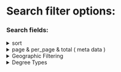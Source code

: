 # Search filter options:



### Search fields:

<details>

<summary>sort</summary>



* asc&#x20;
* desc

***



**EX:**  [`https://api.data.gov/ed/collegescorecard/v1/schools.json?api_key={{API_KEY}}&sort=school.name:asc`](https://api.data.gov/ed/collegescorecard/v1/schools.json?api\_key=\{{API\_KEY\}}\&sort=school.name:asc)

\
**Note:** Sorting is only available on fields with the data type `integer`, `float`, `autocomplete` or `name`.

</details>

<details>

<summary>page &#x26; per_page &#x26; total ( meta data )</summary>



**page**  - search api  page id&#x20;

**per\_page** - data limit per page ( max 100 )

**total -** total page count for search\


***

\
**EX:** [`https://api.data.gov/ed/collegescorecard/v1/schools.json?api_key={{API_KEY}}&fields=id,school.name&page=1&per_page=10`](https://api.data.gov/ed/collegescorecard/v1/schools.json?api\_key=\{{API\_KEY\}}\&school.degrees\_awarded.predominant=2,3\&fields=id,school.name,2021.student.size\&page=1\&per\_page=10)



</details>

<details>

<summary>Geographic Filtering</summary>



**options**:&#x20;

* state
* zip
* distance



#### State ➡️



school.state\[]: AR

school.state\[]: AZ

school.state\[]: CA



**EX:** [`https://api.data.gov/ed/collegescorecard/v1/schools.json?api_key={{API_KEY}}&fields=id,school.name&school.state[]=AR&school.state[]=CA`](https://api.data.gov/ed/collegescorecard/v1/schools.json?api\_key=\{{API\_KEY\}}\&fields=id,school.name\&school.state\[]=AR\&school.state\[]=CA)



**Check for state list:**

* [https://countrystatecity.in/](https://countrystatecity.in/)
* [https://www.back4app.com/database/back4app/usa-by-state](https://www.back4app.com/database/back4app/usa-by-state)
* [https://www.npmjs.com/package/country-state-city](https://www.npmjs.com/package/country-state-city)



***



**Zip** ➡️



zip=16332



**EX**: [`https://api.data.gov/ed/collegescorecard/v1/schools.json?api_key={{API_KEY}}&fields=id,school.name&zip=16332`](https://api.data.gov/ed/collegescorecard/v1/schools.json?api\_key=\{{API\_KEY\}}\&fields=id,school.name\&zip=16332)



**Note**: us zip code only support



***



**Distance** ➡️



* distance=10mi

( or )

* distance=10km

mi = miles

km = kilometer



**EX**:  [`https://api.data.gov/ed/collegescorecard/v1/schools.json?api_key={{API_KEY}}&fields=id,school.name&zip=16332&distance=100mi`
\
](https://api.data.gov/ed/collegescorecard/v1/schools.json?api\_key=\{{API\_KEY\}}\&fields=id,school.name\&zip=16332\&distance=100mi)

**Note:** For example, `zip=12345&distance=10mi` will return only those results within 10 miles of the center of the given zip code.



***



**MORE INFO 🧠:**



When the dataset includes a `location` at the root level (`location.lat` and `location.lon`) then the documents will be indexed geographically. You can use the `zip` and `distance` options to narrow query results down to those within a geographic area. For example, `zip=12345&distance=10mi` will return only those results within 10 miles of the center of the given zip code.

Additionally, you can request `location.lat` and `location.lon` in a search that includes a `fields` filter and it will return the record(s) with respective lat and/or lon coordinates.

**Additional Notes on Geographic Filtering**

* By default, any number passed in the `distance` parameter is treated as a number of miles, but you can specify miles or kilometers by appending `mi` or `km` respectively.
* Distances are calculated from the center of the given zip code, not the boundary.
* Only U.S. zip codes are supported.





</details>

<details>

<summary>Degree Types</summary>



![](<.gitbook/assets/image (2).png>)



## Undergraduate



programs.cip\_4\_digit.credential.level = 1

programs.cip\_4\_digit.credential.level = 2

programs.cip\_4\_digit.credential.level = 3



## Graduate



programs.cip\_4\_digit.credential.level = 4

programs.cip\_4\_digit.credential.level = 5

programs.cip\_4\_digit.credential.level = 6

programs.cip\_4\_digit.credential.level = 7

programs.cip\_4\_digit.credential.level = 8



<mark style="color:yellow;">**All Value :**</mark>

* [ ] 1 = `Undergraduate Certificate or Diploma`
* [ ] 2 = `Associate's Degree`
* [ ] 3 = `Bachelor's Degree`
* [ ] 4 = `Post-baccalaureate Certificate`
* [ ] 5 = `Master's Degree`
* [ ] 6 = `Doctoral Degree`
* [ ] 7 = `First Professional Degree`
* [ ] 8 = `Graduate/Professional Certificate`&#x20;



**EX:** [`https://api.data.gov/ed/collegescorecard/v1/schools.json?api_key={{API_KEY}}&fields=id,school.name&programs.cip_4_digit.credential.level=6`](https://api.data.gov/ed/collegescorecard/v1/schools.json?api\_key=\{{API\_KEY\}}\&fields=id,school.name\&programs.cip\_4\_digit.credential.level=6)



**Responce:**&#x20;

```json
{
    "metadata": {
        "page": 0,
        "total": 12,
        "per_page": 2
    },
    "results": [
        {
            "school.name": "Dominican University New York",
            "school.city": "Orangeburg",
            "school.state": "NY",
            "id": 190761
        },
        {
            "school.name": "New York Institute of Technology",
            "school.city": "Old Westbury",
            "school.state": "NY",
            "id": 194091
        }
    ]
}
```



**EX of get with values:**

`https://api.data.gov/ed/collegescorecard/v1/schools.json?api_key={{API_KEY}}&fields=id,school.name,school.city,school.state,school.zip,school.accreditor,location.lat,location.lon,programs.cip_4_digit.credential.title,programs.cip_4_digit.credential.level&page=0&per_page=10&programs.cip_4_digit.credential.level=6`



**Responce:**&#x20;

```json
{
    "metadata": {
        "page": 0,
        "total": 1083,
        "per_page": 2
    },
    "results": [
        {
            "latest.programs.cip_4_digit": [
                {
                    "credential": {
                        "level": 6,
                        "title": "Doctoral Degree"
                    }
                },
                {
                    "credential": {
                        "level": 6,
                        "title": "Doctoral Degree"
                    }
                },
                {
                    "credential": {
                        "level": 6,
                        "title": "Doctoral Degree"
                    }
                },
                {
                    "credential": {
                        "level": 6,
                        "title": "Doctoral Degree"
                    }
                }
            ],
            "school.name": "Alabama A & M University",
            "school.city": "Normal",
            "school.state": "AL",
            "school.zip": "35762",
            "school.accreditor": "Southern Association of Colleges and Schools Commission on Colleges",
            "id": 100654,
            "location.lat": 34.783368,
            "location.lon": -86.568502
        },
        {
            "latest.programs.cip_4_digit": [
                {
                    "credential": {
                        "level": 6,
                        "title": "Doctoral Degree"
                    }
                },
                {
                    "credential": {
                        "level": 6,
                        "title": "Doctoral Degree"
                    }
                },
                {
                    "credential": {
                        "level": 6,
                        "title": "Doctoral Degree"
                    }
                },
                {
                    "credential": {
                        "level": 6,
                        "title": "Doctoral Degree"
                    }
                },
                {
                    "credential": {
                        "level": 6,
                        "title": "Doctoral Degree"
                    }
                },
                {
                    "credential": {
                        "level": 6,
                        "title": "Doctoral Degree"
                    }
                },
                {
                    "credential": {
                        "level": 6,
                        "title": "Doctoral Degree"
                    }
                },
                {
                    "credential": {
                        "level": 6,
                        "title": "Doctoral Degree"
                    }
                },
                {
                    "credential": {
                        "level": 6,
                        "title": "Doctoral Degree"
                    }
                },
                {
                    "credential": {
                        "level": 6,
                        "title": "Doctoral Degree"
                    }
                },
                {
                    "credential": {
                        "level": 6,
                        "title": "Doctoral Degree"
                    }
                },
                {
                    "credential": {
                        "level": 6,
                        "title": "Doctoral Degree"
                    }
                },
                {
                    "credential": {
                        "level": 6,
                        "title": "Doctoral Degree"
                    }
                },
                {
                    "credential": {
                        "level": 6,
                        "title": "Doctoral Degree"
                    }
                },
                {
                    "credential": {
                        "level": 6,
                        "title": "Doctoral Degree"
                    }
                },
                {
                    "credential": {
                        "level": 6,
                        "title": "Doctoral Degree"
                    }
                },
                {
                    "credential": {
                        "level": 6,
                        "title": "Doctoral Degree"
                    }
                },
                {
                    "credential": {
                        "level": 6,
                        "title": "Doctoral Degree"
                    }
                },
                {
                    "credential": {
                        "level": 6,
                        "title": "Doctoral Degree"
                    }
                },
                {
                    "credential": {
                        "level": 6,
                        "title": "Doctoral Degree"
                    }
                },
                {
                    "credential": {
                        "level": 6,
                        "title": "Doctoral Degree"
                    }
                },
                {
                    "credential": {
                        "level": 6,
                        "title": "Doctoral Degree"
                    }
                },
                {
                    "credential": {
                        "level": 6,
                        "title": "Doctoral Degree"
                    }
                },
                {
                    "credential": {
                        "level": 6,
                        "title": "Doctoral Degree"
                    }
                },
                {
                    "credential": {
                        "level": 6,
                        "title": "Doctoral Degree"
                    }
                },
                {
                    "credential": {
                        "level": 6,
                        "title": "Doctoral Degree"
                    }
                },
                {
                    "credential": {
                        "level": 6,
                        "title": "Doctoral Degree"
                    }
                },
                {
                    "credential": {
                        "level": 6,
                        "title": "Doctoral Degree"
                    }
                },
                {
                    "credential": {
                        "level": 6,
                        "title": "Doctoral Degree"
                    }
                },
                {
                    "credential": {
                        "level": 6,
                        "title": "Doctoral Degree"
                    }
                },
                {
                    "credential": {
                        "level": 6,
                        "title": "Doctoral Degree"
                    }
                },
                {
                    "credential": {
                        "level": 6,
                        "title": "Doctoral Degree"
                    }
                }
            ],
            "school.name": "University of Alabama at Birmingham",
            "school.city": "Birmingham",
            "school.state": "AL",
            "school.zip": "35294-0110",
            "school.accreditor": "Southern Association of Colleges and Schools Commission on Colleges",
            "id": 100663,
            "location.lat": 33.505697,
            "location.lon": -86.799345
        }
    ]
}
```









</details>




